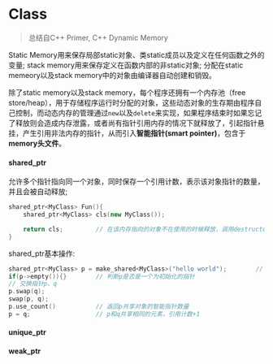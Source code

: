 # Class

> 总结自C++ Primer, C++ Dynamic Memory

Static Memory用来保存局部static对象、类static成员以及定义在任何函数之外的变量; stack memory用来保存定义在函数内部的非static对象; 分配在static memeory以及stack memory中的对象由编译器自动创建和销毁。

除了static memory以及stack memory，每个程序还拥有一个内存池（free store/heap），用于存储程序运行时分配的对象，这些动态对象的生存期由程序自己控制，而动态内存的管理通过`new`以及`delete`来实现，如果程序结束时如果忘记了释放则会造成内存泄露，或者尚有指针引用内存的情况下就释放了，引起指针悬挂，产生引用非法内存的指针，从而引入**智能指针(smart pointer)**，包含于**memory头文件**。

#### shared_ptr

允许多个指针指向同一个对象，同时保存一个引用计数，表示该对象指针的数量，并且会被自动释放;
```c++
shared_ptr<MyClass> Fun(){
	shared_ptr<MyClass> cls(new MyClass());

	return cls;			// 在该内存指向的对象不在使用的时候释放，调用destructor function
}
```

shared_ptr基本操作:
```c++
shared_ptr<MyClass> p = make_shared<MyClass>("hello world");		// 根据传入参数调用MyClass对应的constructor function
if(p->empty()){}		// 判断p是否是一个为初始化的指针
// 交换指针p、q
p.swap(q);
swap(p, q);
p.use_count()			// 返回p共享对象的智能指针数量
p = q;					// p和q共享相同的元素，引用计数+1
```

#### unique_ptr

#### weak_ptr